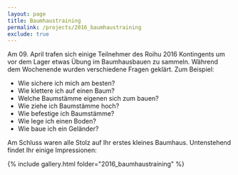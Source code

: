 ```yaml
---
layout: page
title: Baumhaustraining
permalink: /projects/2016_baumhaustraining
exclude: true
---
```


Am 09. April trafen sich einige Teilnehmer des Roihu 2016 Kontingents um vor dem Lager etwas Übung im Baumhausbauen zu sammeln. Während dem Wochenende wurden verschiedene Fragen geklärt. Zum Beispiel:

* Wie sichere ich mich am besten?
* Wie klettere ich auf einen Baum?
* Welche Baumstämme eigenen sich zum bauen?
* Wie ziehe ich Baumstämme hoch?
* Wie befestige ich Baumstämme?
* Wie lege ich einen Boden?
* Wie baue ich ein Geländer?

Am Schluss waren alle Stolz auf Ihr erstes kleines Baumhaus. Untenstehend findet Ihr einige Impressionen:

{% include gallery.html folder="2016_baumhaustraining" %}